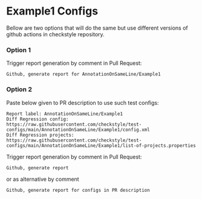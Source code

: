 # Example1 Configs

Bellow are two options that will do the same but use different versions
of github actions in checkstyle repository.


### Option 1
Trigger report generation by comment in Pull Request:
```
Github, generate report for AnnotationOnSameLine/Example1
```

### Option 2

Paste below given to PR description to use such test configs:
```
Report label: AnnotationOnSameLine/Example1
Diff Regression config: https://raw.githubusercontent.com/checkstyle/test-configs/main/AnnotationOnSameLine/Example1/config.xml
Diff Regression projects: https://raw.githubusercontent.com/checkstyle/test-configs/main/AnnotationOnSameLine/Example1/list-of-projects.properties
```

Trigger report generation by comment in Pull Request:
```
Github, generate report
```
or as alternative by comment
```
Github, generate report for configs in PR description
```
